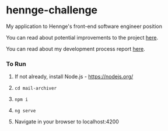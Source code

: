 # hennge-challenge

My application to Hennge's front-end software engineer position



You can read about potential improvements to the project [here](docs/IMPROVEMENTS.md).

You can read about my development process report [here](docs/REPORT.md).



### To Run

1. If not already, install Node.js - https://nodejs.org/

2. `cd mail-archiver`

3. `npm i`

3. `ng serve`

4. Navigate in your browser to localhost:4200




